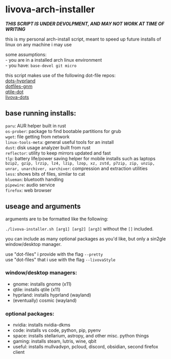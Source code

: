 # livova-arch-installer

***THIS SCRIPT IS UNDER DEVOLPMENT, AND MAY NOT WORK AT TIME OF WRITING***

this is my personal arch-install script, meant to speed up future installs of linux on any machine i may use 

some assumptions:\
	- you are in a  installed arch linux environment\
	- you have: `base-devel git micro`

this script makes use of the following dot-file repos:\
[dots-hyprland](https://github.com/end-4/dots-hyprland) \
[dotfiles-gnm](https://github.com/GabrielTenma/dotfiles-gnm) \
[qtile-dot](https://github.com/antoniosarosi/dotfiles/tree/master/.config/qtile) \
[livova-dots](https://github.com/neutronplsr/livova-dotfiles)


## base running installs:
`paru`: AUR helper built in rust\
`os-prober`: package to find bootable partitions for grub\
`wget`: file getting from network\
`linux-tools-meta`: general useful tools for an install\
`dust`: disk usage analyzer built from rust\
`reflector`: utility to keep mirrors updated and fast\
`tlp`: battery life/power saving helper for mobile installs such as laptops\
`bzip2, gzip, lrzip, lz4, lzip, lzop, xz, zstd, p7zip, zip, unzip, unrar, unarchiver, xarchiver`: compression and extraction utilities\
`less`: shows bits of files, similar to cat\
`blueman`: bluetooth handling\
`pipewire`: audio service\
`firefox`: web browser


## useage and arguments
arguments are to be formatted like the following:

`./livova-installer.sh [arg1] [arg2] [arg3]` without the `[]` included.

you can include as many optional packages as you'd like, but only a sin2gle window/desktop manager.

use "dot-files" i provide with the flag  `--pretty` \
use "dot-files" that i use with the flag `--livovaStyle` 

### window/desktop managers:
  - gnome: installs gnome (x11)
  - qtile: installs qtile (x11)
  - hyprland: installs hyprland (wayland)
  - (eventually) cosmic (wayland)
   
### optional packages:
  - nvidia: installs nvidia-dkms
  - code: installs vs code, python, pip, pyenv
  - space: installs stellarium, astropy, and other misc. python things
  - gaming: installs steam, lutris, wine, qbit
  - useful: installs mullvadvpn, pcloud, discord, obsidian, second firefox client
